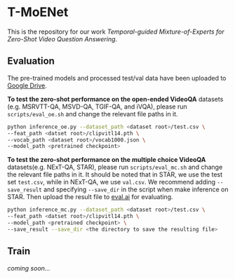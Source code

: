 # T-MoENet
This is the repository for our work _Temporal-guided Mixture-of-Experts for Zero-Shot Video Question Answering_.


## Evaluation

The pre-trained models and processed test/val data have been uploaded to [Google Drive](https://drive.google.com/drive/folders/1xCiR8t8RxO1ExMM5HI2skSHEzRZ2_cL7?usp=drive_link).

**To test the zero-shot performance on the open-ended VideoQA** datasets (e.g. MSRVTT-QA, MSVD-QA, TGIF-QA, and iVQA), please run `scripts/eval_oe.sh` and change the relevant file paths in it.
```bash
python inference_oe.py --dataset_path <dataset root>/test.csv \
--feat_path <datset root>/clipvitl14.pth \
--vocab_path <dataset root>/vocab1000.json \
--model_path <pretrained checkpoint>
```


**To test the zero-shot performance on the multiple choice VideoQA** datasets(e.g. NExT-QA, STAR), please run `scripts/eval_mc.sh` and change the relevant file paths in it. It should be noted that in STAR, we use the test set ```test.csv```, while in NExT-QA, we use ```val.csv```. We recommend adding ```--save_result``` and specifying ```--save_dir``` in the script when make inference on STAR. Then upload the result file to [eval.ai](https://eval.ai/web/challenges/challenge-page/1325/leaderboard/3328/Mean) for evaluating.

```bash
python inference_mc.py --dataset_path <dataset root>/test.csv \
--feat_path <datset root>/clipvitl14.pth \
--model_path <pretrained checkpoint> \
--save_result --save_dir <the directory to save the resulting file>
```

## Train

_coming soon..._
